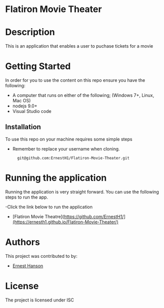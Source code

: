 # Flatiron Movie Theater
# Description
This is an application that enables a user to puchase tickets for a movie



# Getting Started
In order for you to use the content on this repo ensure you have the following:

- A computer that runs on either of the following; (Windows 7+, Linux, Mac OS)
- nodejs 9.0+
- Visual Studio code


## Installation

To use this repo on your machine requires some simple steps



- Remember to replace your username when cloning.

        git@github.com:ErnestH1/Flatiron-Movie-Theater.git


# Running the application

Running the application is very straight forward. You can use the following steps to run the app.

-Click the link below to run the application
- [Flatiron Movie Theatre](https://github.com/ErnestH1/](https://ernesth1.github.io/Flatiron-Movie-Theater/)



# Authors
This project was contributed to by:
- [Ernest Hanson](https://github.com/ErnestH1/)

# License
The project is licensed under ISC
